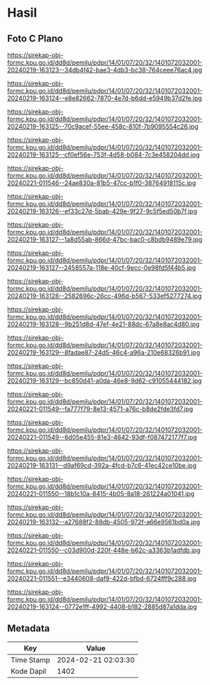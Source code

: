 # Hasil

## Foto C Plano

https://sirekap-obj-formc.kpu.go.id/dd8d/pemilu/pdpr/14/01/07/20/32/1401072032001-20240219-163123--34db4f42-bae3-4db3-bc38-764ceee76ac4.jpg

https://sirekap-obj-formc.kpu.go.id/dd8d/pemilu/pdpr/14/01/07/20/32/1401072032001-20240219-163124--e8e82662-7870-4e7d-b6dd-e5949b37d2fe.jpg

https://sirekap-obj-formc.kpu.go.id/dd8d/pemilu/pdpr/14/01/07/20/32/1401072032001-20240219-163125--70c9acef-55ee-458c-810f-7b9095554c26.jpg

https://sirekap-obj-formc.kpu.go.id/dd8d/pemilu/pdpr/14/01/07/20/32/1401072032001-20240219-163125--cf0ef56e-753f-4d58-b084-7c3e458204dd.jpg

https://sirekap-obj-formc.kpu.go.id/dd8d/pemilu/pdpr/14/01/07/20/32/1401072032001-20240221-011546--24ae830a-81b5-47cc-b1f0-38764918115c.jpg

https://sirekap-obj-formc.kpu.go.id/dd8d/pemilu/pdpr/14/01/07/20/32/1401072032001-20240219-163126--ef33c27d-5bab-429e-9f27-9c5f5ed50b7f.jpg

https://sirekap-obj-formc.kpu.go.id/dd8d/pemilu/pdpr/14/01/07/20/32/1401072032001-20240219-163127--1a8d55ab-866d-47bc-bac0-c8bdb9489e79.jpg

https://sirekap-obj-formc.kpu.go.id/dd8d/pemilu/pdpr/14/01/07/20/32/1401072032001-20240219-163127--2458557a-118e-40cf-9ecc-0e98fd5f44b5.jpg

https://sirekap-obj-formc.kpu.go.id/dd8d/pemilu/pdpr/14/01/07/20/32/1401072032001-20240219-163128--2582696c-26cc-496d-b567-533ef5277274.jpg

https://sirekap-obj-formc.kpu.go.id/dd8d/pemilu/pdpr/14/01/07/20/32/1401072032001-20240219-163128--9b251d8d-47ef-4e21-88dc-67a8e8ac4d80.jpg

https://sirekap-obj-formc.kpu.go.id/dd8d/pemilu/pdpr/14/01/07/20/32/1401072032001-20240219-163129--8fadae87-24d5-46c4-a96a-210e68326b91.jpg

https://sirekap-obj-formc.kpu.go.id/dd8d/pemilu/pdpr/14/01/07/20/32/1401072032001-20240219-163129--bc850d41-a0da-46e8-9d62-c91055444182.jpg

https://sirekap-obj-formc.kpu.go.id/dd8d/pemilu/pdpr/14/01/07/20/32/1401072032001-20240221-011549--fa777f79-8e13-4571-a76c-b8de2fde3fd7.jpg

https://sirekap-obj-formc.kpu.go.id/dd8d/pemilu/pdpr/14/01/07/20/32/1401072032001-20240221-011549--6d05e455-81e3-4642-93df-f087472177f7.jpg

https://sirekap-obj-formc.kpu.go.id/dd8d/pemilu/pdpr/14/01/07/20/32/1401072032001-20240219-163131--d9af69cd-392a-4fcd-b7c6-41ec42ce10be.jpg

https://sirekap-obj-formc.kpu.go.id/dd8d/pemilu/pdpr/14/01/07/20/32/1401072032001-20240221-011550--18b1c10a-8415-4b05-8a18-261224a01041.jpg

https://sirekap-obj-formc.kpu.go.id/dd8d/pemilu/pdpr/14/01/07/20/32/1401072032001-20240219-163132--a27688f2-88db-4505-972f-a66e9561bd0a.jpg

https://sirekap-obj-formc.kpu.go.id/dd8d/pemilu/pdpr/14/01/07/20/32/1401072032001-20240221-011550--c03d900d-220f-448e-b62c-a3363b1adfdb.jpg

https://sirekap-obj-formc.kpu.go.id/dd8d/pemilu/pdpr/14/01/07/20/32/1401072032001-20240221-011551--e3440608-daf9-422d-bfbd-6724fff9c288.jpg

https://sirekap-obj-formc.kpu.go.id/dd8d/pemilu/pdpr/14/01/07/20/32/1401072032001-20240219-163124--0772e1ff-4992-4408-b182-2885d87a1dda.jpg


## Metadata

| Key        | Value               |
| ---------- | ------------------- |
| Time Stamp | 2024-02-21 02:03:30 |
| Kode Dapil | 1402                |



